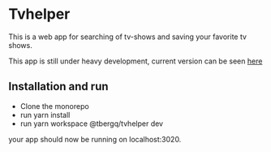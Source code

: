 # Tvhelper

This is a web app for searching of tv-shows and saving your favorite tv shows. 

This app is still under heavy development, current version can be seen [here](https://tbergq-tvhelper.herokuapp.com/)

## Installation and run

- Clone the monorepo
- run yarn install
- run yarn workspace @tbergq/tvhelper dev

your app should now be running on localhost:3020.

